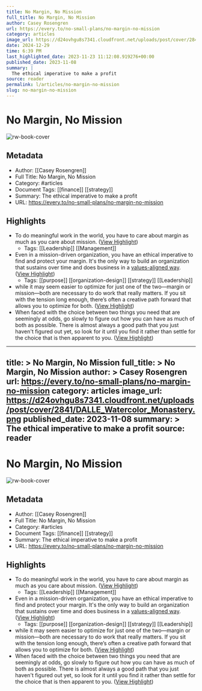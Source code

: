 ```yaml
---
title: No Margin, No Mission
full_title: No Margin, No Mission
author: Casey Rosengren
url: https://every.to/no-small-plans/no-margin-no-mission
category: articles
image_url: https://d24ovhgu8s7341.cloudfront.net/uploads/post/cover/2841/DALLE_Watercolor_Monastery.png
date: 2024-12-29
time: 6:39 PM
last_highlighted_date: 2023-11-23 11:12:08.919276+00:00
published_date: 2023-11-08
summary: |
  The ethical imperative to make a profit
source: reader
permalink: l/articles/no-margin-no-mission
slug: no-margin-no-mission
---
```

# No Margin, No Mission

![rw-book-cover](https://d24ovhgu8s7341.cloudfront.net/uploads/post/cover/2841/DALLE_Watercolor_Monastery.png)

## Metadata
- Author: [[Casey Rosengren]]
- Full Title: No Margin, No Mission
- Category: #articles
- Document Tags: [[finance]] [[strategy]] 
- Summary: The ethical imperative to make a profit
- URL: https://every.to/no-small-plans/no-margin-no-mission

## Highlights
- To do meaningful work in the world, you have to care about margin as much as you care about mission. ([View Highlight](https://read.readwise.io/read/01hfxxxq3yzp80fkrtkzmaeq74))
    - Tags: [[Leadership]] [[Management]] 
- Even in a mission-driven organization, you have an ethical imperative to find and protect your margin. It's the only way to build an organization that sustains over time and does business in a [values-aligned way](https://every.to/no-small-plans/how-to-identify-and-live-your-life-by-your-values). ([View Highlight](https://read.readwise.io/read/01hfxy0e59dver7av04b5thws9))
    - Tags: [[purpose]] [[organization-design]] [[strategy]] [[Leadership]] 
- while it may seem easier to optimize for just one of the two—margin or mission—both are necessary to do work that really matters. If you sit with the tension long enough, there’s often a creative path forward that allows you to optimize for both. ([View Highlight](https://read.readwise.io/read/01hfxy2ak8fsy96ve2ajksxwer))
- When faced with the choice between two things you need that are seemingly at odds, go slowly to figure out how you can have as much of both as possible. There is almost always a good path that you just haven't figured out yet, so look for it until you find it rather than settle for the choice that is then apparent to you. ([View Highlight](https://read.readwise.io/read/01hfxy2kayv09s44t7b5v4zsmf))


---
title: >
  No Margin, No Mission
full_title: >
  No Margin, No Mission
author: >
  Casey Rosengren
url: https://every.to/no-small-plans/no-margin-no-mission
category: articles
image_url: https://d24ovhgu8s7341.cloudfront.net/uploads/post/cover/2841/DALLE_Watercolor_Monastery.png
published_date: 2023-11-08
summary: >
  The ethical imperative to make a profit
source: reader
---
# No Margin, No Mission

![rw-book-cover](https://d24ovhgu8s7341.cloudfront.net/uploads/post/cover/2841/DALLE_Watercolor_Monastery.png)

## Metadata
- Author: [[Casey Rosengren]]
- Full Title: No Margin, No Mission
- Category: #articles
- Document Tags: [[finance]] [[strategy]] 
- Summary: The ethical imperative to make a profit
- URL: https://every.to/no-small-plans/no-margin-no-mission

## Highlights
- To do meaningful work in the world, you have to care about margin as much as you care about mission. ([View Highlight](https://read.readwise.io/read/01hfxxxq3yzp80fkrtkzmaeq74))
    - Tags: [[Leadership]] [[Management]] 
- Even in a mission-driven organization, you have an ethical imperative to find and protect your margin. It's the only way to build an organization that sustains over time and does business in a [values-aligned way](https://every.to/no-small-plans/how-to-identify-and-live-your-life-by-your-values). ([View Highlight](https://read.readwise.io/read/01hfxy0e59dver7av04b5thws9))
    - Tags: [[purpose]] [[organization-design]] [[strategy]] [[Leadership]] 
- while it may seem easier to optimize for just one of the two—margin or mission—both are necessary to do work that really matters. If you sit with the tension long enough, there’s often a creative path forward that allows you to optimize for both. ([View Highlight](https://read.readwise.io/read/01hfxy2ak8fsy96ve2ajksxwer))
- When faced with the choice between two things you need that are seemingly at odds, go slowly to figure out how you can have as much of both as possible. There is almost always a good path that you just haven't figured out yet, so look for it until you find it rather than settle for the choice that is then apparent to you. ([View Highlight](https://read.readwise.io/read/01hfxy2kayv09s44t7b5v4zsmf))


